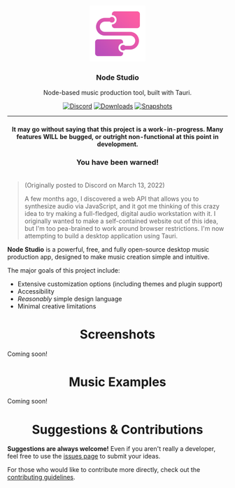 <div align="center">
  <img src="https://raw.githubusercontent.com/JackDotJS/node-studio/tauri/src-tauri/icons/icon.png" width="128px">
  <h3>Node Studio</h3>
  <p>Node-based music production tool, built with Tauri.</p>

  <p align="center">
  <a href="https://discord.gg/s5nQBxFPp2"><img src="https://img.shields.io/discord/803584639541313577?label=Chat&color=%235865F2&logo=discord&logoColor=%23ffffff&style=for-the-badge" alt="Discord" /></a>
  <a href="../../releases"><img src="https://img.shields.io/github/downloads/JackDotJS/node-studio/total?style=for-the-badge" alt="Downloads" /></a>
  <a href="../../actions/workflows/dist-snapshot.yml"><img src="https://img.shields.io/github/actions/workflow/status/JackDotJS/node-studio/dist-snapshot.yml?branch=main&label=SNAPSHOT%20BUILDS&style=for-the-badge" alt="Snapshots" /></a>

</p>
</div>


<div align="center">

| <br>It may go without saying that this project is a work-in-progress. Many features WILL be bugged, or outright non-functional at this point in development. <h3>You have been warned!</h3> |
| :---: |

</div>


> (Originally posted to Discord on March 13, 2022)
>
> A few months ago, I discovered a web API that allows you to synthesize audio via JavaScript, and it got me thinking of this crazy idea to try making a full-fledged, digital audio workstation with it. I originally wanted to make a self-contained website out of this idea, but I'm too pea-brained to work around browser restrictions. I'm now attempting to build a desktop application using Tauri.

**Node Studio** is a powerful, free, and fully open-source desktop music production app, designed to make music creation simple and intuitive.

The major goals of this project include:
- Extensive customization options (including themes and plugin support)
- Accessibility
- *Reasonably* simple design language
- Minimal creative limitations

<div align="center">
  <h1>Screenshots</h1>
</div>

Coming soon!

<div align="center">
  <h1>Music Examples</h1>
</div>

Coming soon!

<div align="center">
  <h1>Suggestions & Contributions</h1>
</div>

**Suggestions are always welcome!** Even if you aren't really a developer, feel free to use the [issues page](../../issues) to submit your ideas.

<!-- TODO: add stuff about opening issues and searching for existing ones first -->

For those who would like to contribute more directly, check out the [contributing guidelines](CONTRIBUTING.md).
